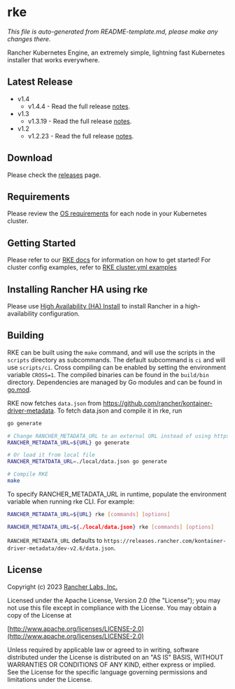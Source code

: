 # rke

*This file is auto-generated from README-template.md, please make any changes there.*

Rancher Kubernetes Engine, an extremely simple, lightning fast Kubernetes installer that works everywhere.

## Latest Release
* v1.4
  * v1.4.4 - Read the full release [notes](https://github.com/rancher/rke/releases/tag/v1.4.4).
* v1.3
  * v1.3.19 - Read the full release [notes](https://github.com/rancher/rke/releases/tag/v1.3.19).
* v1.2
  * v1.2.23 - Read the full release [notes](https://github.com/rancher/rke/releases/tag/v1.2.23).

## Download

Please check the [releases](https://github.com/rancher/rke/releases/) page.

## Requirements

Please review the [OS requirements](https://rancher.com/docs/rke/latest/en/os/) for each node in your Kubernetes cluster.

## Getting Started

Please refer to our [RKE docs](https://rancher.com/docs/rke/latest/en/) for information on how to get started!
For cluster config examples, refer to [RKE cluster.yml examples](https://rancher.com/docs/rke/latest/en/example-yamls/)

## Installing Rancher HA using rke

Please use [High Availability (HA) Install](https://rancher.com/docs/rancher/v2.x/en/installation/ha/) to install Rancher in a high-availability configuration.

## Building

RKE can be built using the `make` command, and will use the scripts in the `scripts` directory as subcommands. The default subcommand is `ci` and will use `scripts/ci`. Cross compiling can be enabled by setting the environment variable `CROSS=1`. The compiled binaries can be found in the `build/bin` directory. Dependencies are managed by Go modules and can be found in [go.mod](https://github.com/rancher/rke/blob/master/go.mod).

RKE now fetches `data.json` from https://github.com/rancher/kontainer-driver-metadata. To fetch data.json and compile it in rke, run 

```bash
go generate

# Change RANCHER_METADATA_URL to an external URL instead of using https://releases.rancher.com/kontainer-driver-metadata/dev-v2.6/data.json by default
RANCHER_METADATA_URL=${URL} go generate

# Or load it from local file
RANCHER_METATDATA_URL=./local/data.json go generate

# Compile RKE
make
```

To specify RANCHER_METADATA_URL in runtime, populate the environment variable when running rke CLI. For example:

```bash
RANCHER_METADATA_URL=${URL} rke [commands] [options]

RANCHER_METADATA_URL=${./local/data.json} rke [commands] [options]
```
    
`RANCHER_METADATA_URL` defaults to `https://releases.rancher.com/kontainer-driver-metadata/dev-v2.6/data.json`.

## License

Copyright (c) 2023 [Rancher Labs, Inc.](http://rancher.com)

Licensed under the Apache License, Version 2.0 (the "License");
you may not use this file except in compliance with the License.
You may obtain a copy of the License at

[http://www.apache.org/licenses/LICENSE-2.0](http://www.apache.org/licenses/LICENSE-2.0)

Unless required by applicable law or agreed to in writing, software
distributed under the License is distributed on an "AS IS" BASIS,
WITHOUT WARRANTIES OR CONDITIONS OF ANY KIND, either express or implied.
See the License for the specific language governing permissions and
limitations under the License.
